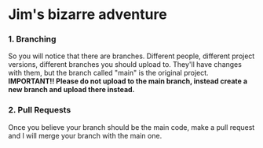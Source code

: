 # Jim's bizarre adventure
### 1. Branching <br>
So you will notice that there are branches. Different people, different project versions, different branches you should upload to. They'll have changes with them, but the branch called "main" is the original project. **IMPORTANT!! Please do not upload to the main branch, instead create a new branch and upload there instead.**

### 2. Pull Requests <br>
Once you believe your branch should be the main code, make a pull request and I will merge your branch with the main one.


